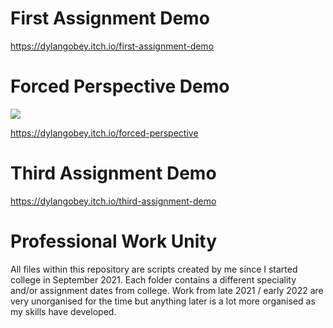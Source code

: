 # First Assignment Demo
https://dylangobey.itch.io/first-assignment-demo

# Forced Perspective Demo
![](https://github.com/dylangobey/ProfessionalWorkUnity/blob/main/ForcedPerspective/ForcedPerspective.gif)

https://dylangobey.itch.io/forced-perspective

# Third Assignment Demo
https://dylangobey.itch.io/third-assignment-demo

# Professional Work Unity
All files within this repository are scripts created by me since I started college in September 2021. Each folder contains a different speciality and/or assignment dates
from college. Work from late 2021 / early 2022 are very unorganised for the time but anything later is a lot more organised as my skills have developed.
